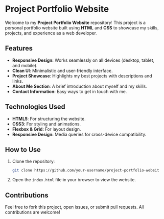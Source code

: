 # Project Portfolio Website

Welcome to my **Project Portfolio Website** repository! This project is a personal portfolio website built using **HTML** and **CSS** to showcase my skills, projects, and experience as a web developer.  

## Features
- **Responsive Design**: Works seamlessly on all devices (desktop, tablet, and mobile).
- **Clean UI**: Minimalistic and user-friendly interface.
- **Project Showcase**: Highlights my best projects with descriptions and links.
- **About Me Section**: A brief introduction about myself and my skills.
- **Contact Information**: Easy ways to get in touch with me.

## Technologies Used
- **HTML5**: For structuring the website.
- **CSS3**: For styling and animations.
- **Flexbox & Grid**: For layout design.
- **Responsive Design**: Media queries for cross-device compatibility.

## How to Use
1. Clone the repository:
   ```bash
   git clone https://github.com/your-username/project-portfolio-website.git
   ```
2. Open the `index.html` file in your browser to view the website.

## Contributions
Feel free to fork this project, open issues, or submit pull requests. All contributions are welcome!  




